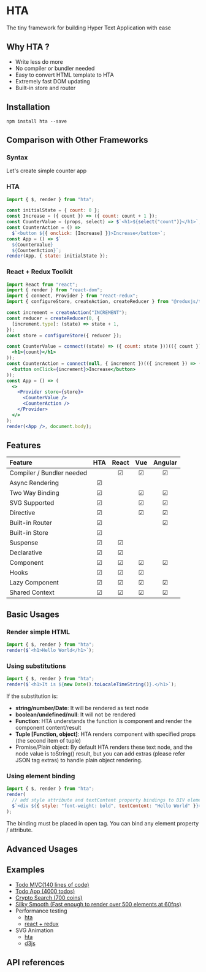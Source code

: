 # HTA

The tiny framework for building Hyper Text Application with ease

## Why HTA ?

- Write less do more
- No compiler or bundler needed
- Easy to convert HTML template to HTA
- Extremely fast DOM updating
- Built-in store and router

## Installation

```
npm install hta --save
```

## Comparison with Other Frameworks

### Syntax

Let's create simple counter app

### HTA

```js
import { $, render } from "hta";

const initialState = { count: 0 };
const Increase = ({ count }) => ({ count: count + 1 });
const CounterValue = (props, select) => $`<h1>${select("count")}</h1>`;
const CounterAction = () =>
  $`<button ${{ onclick: [Increase] }}>Increase</button>`;
const App = () => $`
  ${CounterValue}
  ${CounterAction}`;
render(App, { state: initialState });
```

### React + Redux Toolkit

```jsx
import React from "react";
import { render } from "react-dom";
import { connect, Provider } from "react-redux";
import { configureStore, createAction, createReducer } from "@reduxjs/toolkit";

const increment = createAction("INCREMENT");
const reducer = createReducer(0, {
  [increment.type]: (state) => state + 1,
});
const store = configureStore({ reducer });

const CounterValue = connect((state) => ({ count: state }))(({ count }) => (
  <h1>{count}</h1>
));
const CounterAction = connect(null, { increment })(({ increment }) => (
  <button onClick={increment}>Increase</button>
));
const App = () => (
  <>
    <Provider store={store}>
      <CounterValue />
      <CounterAction />
    </Provider>
  </>
);
render(<App />, document.body);
```

## Features

| Feature                   |   HTA   |  React  |   Vue   | Angular |
| :------------------------ | :-----: | :-----: | :-----: | :-----: |
| Compiler / Bundler needed |         | &#9745; | &#9745; | &#9745; |
| Async Rendering           | &#9745; |         |         |         |
| Two Way Binding           | &#9745; |         | &#9745; | &#9745; |
| SVG Supported             | &#9745; |         | &#9745; | &#9745; |
| Directive                 | &#9745; |         | &#9745; | &#9745; |
| Built-in Router           | &#9745; |         |         | &#9745; |
| Built-in Store            | &#9745; |         |         |         |
| Suspense                  | &#9745; | &#9745; |         |         |
| Declarative               | &#9745; | &#9745; |         |         |
| Component                 | &#9745; | &#9745; | &#9745; | &#9745; |
| Hooks                     | &#9745; | &#9745; | &#9745; |         |
| Lazy Component            | &#9745; | &#9745; | &#9745; | &#9745; |
| Shared Context            | &#9745; | &#9745; | &#9745; | &#9745; |

## Basic Usages

### Render simple HTML

```js
import { $, render } from "hta";
render($`<h1>Hello World</h1>`);
```

### Using substitutions

```js
import { $, render } from "hta";
render($`<h1>It is ${new Date().toLocaleTimeString()}.</h1>`);
```

If the substitution is:

- **string/number/Date**: It will be rendered as text node
- **boolean/undefined/null**: It will not be rendered
- **Function**: HTA understands the function is component and render the component content/result
- **Tuple \[Function, object\]**: HTA renders component with specified props (the second item of tuple)
- Promise/Plain object: By default HTA renders these text node, and the node value is toString() result,
  but you can add extras (please refer JSON tag extras) to handle plain object rendering.

### Using element binding

```js
import { $, render } from "hta";
render(
  // add style attribute and textContent property bindings to DIV element
  $`<div ${{ style: "font-weight: bold", textContent: "Hello World" }}></div>`
);
```

The binding must be placed in open tag. You can bind any element property / attribute.

## Advanced Usages

## Examples

- [Todo MVC(140 lines of code)](https://codesandbox.io/s/hta-todomvc-76dib?file=/src/index.js)
- [Todo App (4000 todos)](https://codesandbox.io/s/hta-todo-performance-forked-1xmx5?file=/src/index.js)
- [Crypto Search (700 coins)](https://codesandbox.io/s/hta-crypto-search-rv39j?file=/src/hta/index.js)
- [Silky Smooth (Fast enough to render over 500 elements at 60fps)](https://codesandbox.io/s/hta-silky-smooth-2-s3l3r?file=/src/index.js)
- Performance testing
  - [hta](https://codesandbox.io/s/hta-v1-performance-b3dou?file=/src/index.js)
  - [react + redux](https://codesandbox.io/s/redux-performance-hbit7)
- SVG Animation
  - [hta](https://codesandbox.io/s/hta-v1-balls-anim-90v1j?file=/src/index.js)
  - [d3js](http://tommykrueger.com/projects/d3tests/performance-test.php)

## API references
